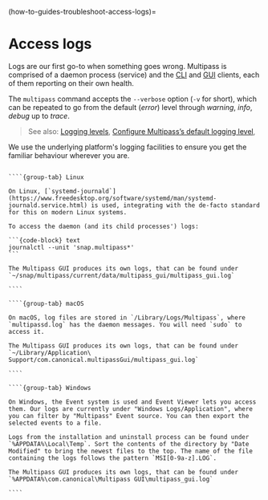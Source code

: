 (how-to-guides-troubleshoot-access-logs)=
# Access logs

Logs are our first go-to when something goes wrong. Multipass is comprised of a daemon process (service) and the [CLI](/reference/command-line-interface/index) and [GUI](/reference/gui-client) clients, each of them reporting on their own health.

The `multipass` command accepts the `--verbose` option (`-v` for short), which can be repeated to go from the default (*error*) level through *warning*, *info*, *debug* up to *trace*.

> See also: [Logging levels](/reference/logging-levels), [Configure Multipass’s default logging level](/how-to-guides/customise-multipass/configure-multipass-default-logging-level), 

We use the underlying platform's logging facilities to ensure you get the familiar behaviour wherever you are.

`````{tabs}

````{group-tab} Linux

On Linux, [`systemd-journald`](https://www.freedesktop.org/software/systemd/man/systemd-journald.service.html) is used, integrating with the de-facto standard for this on modern Linux systems.

To access the daemon (and its child processes') logs:

```{code-block} text
journalctl --unit 'snap.multipass*'
```

The Multipass GUI produces its own logs, that can be found under `~/snap/multipass/current/data/multipass_gui/multipass_gui.log`

````

````{group-tab} macOS

On macOS, log files are stored in `/Library/Logs/Multipass`, where `multipassd.log` has the daemon messages. You will need `sudo` to access it.

The Multipass GUI produces its own logs, that can be found under `~/Library/Application\ Support/com.canonical.multipassGui/multipass_gui.log`

````

````{group-tab} Windows

On Windows, the Event system is used and Event Viewer lets you access them. Our logs are currently under "Windows Logs/Application", where you can filter by "Multipass" Event source. You can then export the selected events to a file.

Logs from the installation and uninstall process can be found under `%APPDATA%\Local\Temp`. Sort the contents of the directory by "Date Modified" to bring the newest files to the top. The name of the file containing the logs follows the pattern `MSI[0-9a-z].LOG`.

The Multipass GUI produces its own logs, that can be found under `%APPDATA%\com.canonical\Multipass GUI\multipass_gui.log`

````

`````
